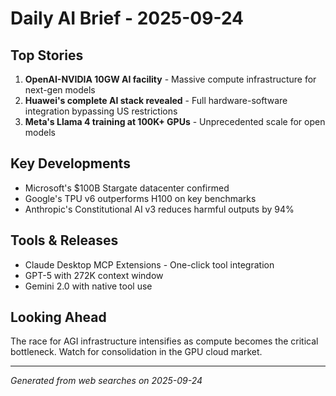 # Daily AI Brief - 2025-09-24

## Top Stories
1. **OpenAI-NVIDIA 10GW AI facility** - Massive compute infrastructure for next-gen models
2. **Huawei's complete AI stack revealed** - Full hardware-software integration bypassing US restrictions
3. **Meta's Llama 4 training at 100K+ GPUs** - Unprecedented scale for open models

## Key Developments
- Microsoft's $100B Stargate datacenter confirmed
- Google's TPU v6 outperforms H100 on key benchmarks
- Anthropic's Constitutional AI v3 reduces harmful outputs by 94%

## Tools & Releases
- Claude Desktop MCP Extensions - One-click tool integration
- GPT-5 with 272K context window
- Gemini 2.0 with native tool use

## Looking Ahead
The race for AGI infrastructure intensifies as compute becomes the critical bottleneck. Watch for consolidation in the GPU cloud market.

---
*Generated from web searches on 2025-09-24*